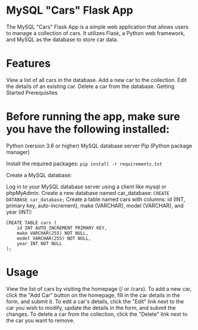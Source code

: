 # MySQL "Cars" Flask App
The MySQL "Cars" Flask App is a simple web application that allows users to manage a collection of cars. It utilizes Flask, a Python web framework, and MySQL as the database to store car data.

# Features
View a list of all cars in the database.
Add a new car to the collection.
Edit the details of an existing car.
Delete a car from the database.
Getting Started
Prerequisites
# Before running the app, make sure you have the following installed:

Python (version 3.6 or higher)
MySQL database server
Pip (Python package manager)

Install the required packages:
```pip install -r requirements.txt```

Create a MySQL database:

Log in to your MySQL database server using a client like mysql or phpMyAdmin.
Create a new database named car_database:
```CREATE DATABASE car_database;```
Create a table named cars with columns: id (INT, primary key, auto-increment), make (VARCHAR), model (VARCHAR), and year (INT):
```
CREATE TABLE cars (
    id INT AUTO_INCREMENT PRIMARY KEY,
    make VARCHAR(255) NOT NULL,
    model VARCHAR(255) NOT NULL,
    year INT NOT NULL
);
```

# Usage
View the list of cars by visiting the homepage (/ or /cars).
To add a new car, click the "Add Car" button on the homepage, fill in the car details in the form, and submit it.
To edit a car's details, click the "Edit" link next to the car you wish to modify, update the details in the form, and submit the changes.
To delete a car from the collection, click the "Delete" link next to the car you want to remove.
